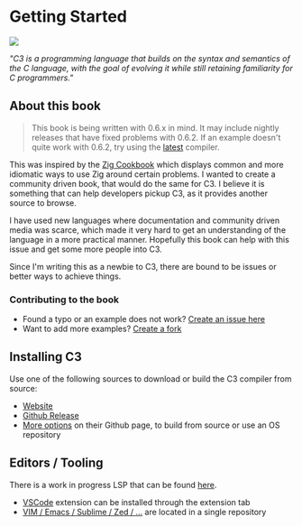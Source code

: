 # Getting Started

[![](https://img.shields.io/github/stars/Caleb-o/c3-cookbook?style=square&color=#30a14e)](https://github.com/Caleb-o/c3-cookbook/stargazers)

*"C3 is a programming language that builds on the syntax and semantics of the C language, with the goal of evolving it while still retaining familiarity for C programmers."*

## About this book


> This book is being written with 0.6.x in mind. It may include nightly releases that have fixed problems with 0.6.2.
> If an example doesn't quite work with 0.6.2, try using the [latest](https://github.com/c3lang/c3c/releases/tag/latest) compiler.

This was inspired by the [Zig Cookbook](https://github.com/zigcc/zig-cookbook) which displays common and more idiomatic ways to use Zig around certain problems. I wanted to create a community driven book, that would do the same for C3. I believe it is something that can help developers pickup C3, as it provides another source to browse. 

I have used new languages where documentation and community driven media was scarce, which made it very hard to get an understanding of the language in a more practical manner. Hopefully this book can help with this issue and get some more people into C3.

Since I'm writing this as a newbie to C3, there are bound to be issues or better ways to achieve things.

### Contributing to the book
- Found a typo or an example does not work? [Create an issue here](https://github.com/Caleb-o/c3-cookbook/issues/new)
- Want to add more examples? [Create a fork](https://github.com/Caleb-o/c3-cookbook)

## Installing C3

Use one of the following sources to download or build the C3 compiler from source:
- [Website](https://c3-lang.org/)
- [Github Release](https://github.com/c3lang/c3c/releases)
- [More options](https://github.com/c3lang/c3c) on their Github page, to build from source or use an OS repository

## Editors / Tooling

There is a work in progress LSP that can be found [here](https://github.com/pherrymason/c3-lsp).

- [VSCode](https://marketplace.visualstudio.com/items?itemName=tonios2.c3-vscode) extension can be installed through the extension tab
- [VIM / Emacs / Sublime / Zed / ...](https://github.com/c3lang/editor-plugins) are located in a single repository